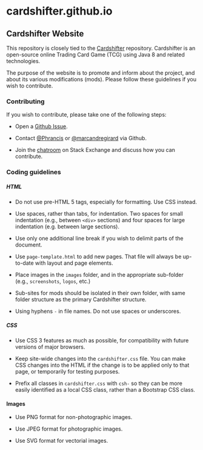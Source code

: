 cardshifter.github.io
=====================

## Cardshifter Website

This repository is closely tied to the [Cardshifter](https://github.com/Cardshifter/Cardshifter) repository. Cardshifter is an open-source online Trading Card Game (TCG) using Java 8 and related technologies.

The purpose of the website is to promote and inform about the project, and about its various modifications (mods). Please follow these guidelines if you wish to contribute.

### Contributing

If you wish to contribute, please take one of the following steps:

- Open a [Github Issue](https://github.com/Cardshifter/cardshifter.github.io/issues).

- Contact [@Phrancis](https://github.com/Phrancis) or [@marcandregirard](https://github.com/marcandregirard) via Github.

- Join the [chatroom](http://chat.stackexchange.com/rooms/16134/tcg-creation) on Stack Exchange and discuss how you can contribute.

### Coding guidelines

##### HTML

- Do not use pre-HTML 5 tags, especially for formatting. Use CSS instead.

- Use spaces, rather than tabs, for indentation. Two spaces for small indentation (e.g., between `<div>` sections) and four spaces for large indentation (e.g. between large sections).

- Use only one additional line break if you wish to delimit parts of the document.

- Use `page-template.html` to add new pages. That file will always be up-to-date with layout and page elements.

- Place images in the `images` folder, and in the appropriate sub-folder (e.g., `screenshots`, `logos`, etc.)

- Sub-sites for mods should be isolated in their own folder, with same folder structure as the primary Cardshifter structure.

- Using hyphens `-` in file names. Do not use spaces or underscores.

##### CSS

- Use CSS 3 features as much as possible, for compatibility with future versions of major browsers.

- Keep site-wide changes into the `cardshifter.css` file. You can make CSS changes into the HTML if the change is to be applied only to that page, or temporarily for testing purposes.

- Prefix all classes in `cardshifter.css` with `csh-` so they can be more easily identified as a local CSS class, rather than a Bootstrap CSS class.

#### Images

- Use PNG format for non-photographic images.

- Use JPEG format for photographic images.

- Use SVG format for vectorial images. 